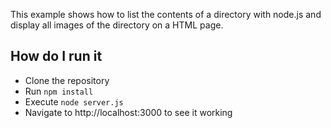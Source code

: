 This example shows how to list the contents of a directory with node.js and display all images of the directory on a HTML page.

## How do I run it
* Clone the repository
* Run `npm install`
* Execute `node server.js`
* Navigate to http://localhost:3000 to see it working